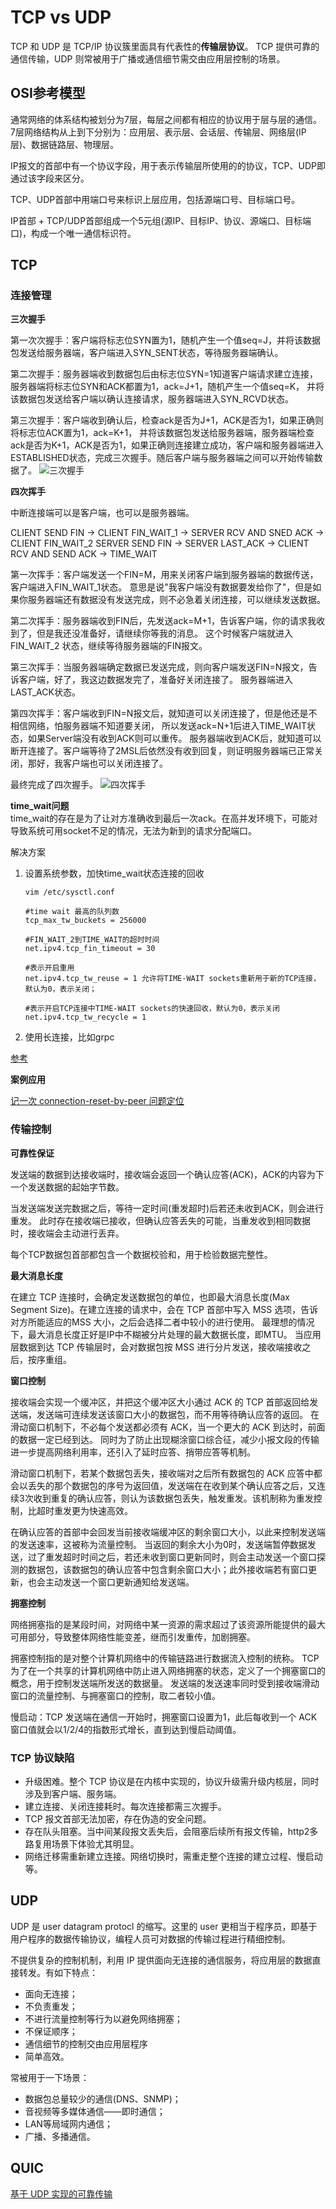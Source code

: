 # TCP vs UDP

TCP 和 UDP 是 TCP/IP 协议簇里面具有代表性的**传输层协议**。
TCP 提供可靠的通信传输，UDP 则常被用于广播或通信细节需交由应用层控制的场景。

## OSI参考模型

通常网络的体系结构被划分为7层，每层之间都有相应的协议用于层与层的通信。
7层网络结构从上到下分别为：应用层、表示层、会话层、传输层、网络层(IP层)、数据链路层、物理层。

IP报文的首部中有一个协议字段，用于表示传输层所使用的的协议，TCP、UDP即通过该字段来区分。

TCP、UDP首部中用端口号来标识上层应用，包括源端口号、目标端口号。

IP首部 + TCP/UDP首部组成一个5元组(源IP、目标IP、协议、源端口、目标端口)，构成一个唯一通信标识符。

## TCP

### 连接管理

**三次握手**

第一次次握手：客户端将标志位SYN置为1，随机产生一个值seq=J，并将该数据包发送给服务器端，客户端进入SYN_SENT状态，等待服务器端确认。

第二次握手：服务器端收到数据包后由标志位SYN=1知道客户端请求建立连接，服务器端将标志位SYN和ACK都置为1，ack=J+1，随机产生一个值seq=K，
并将该数据包发送给客户端以确认连接请求，服务器端进入SYN_RCVD状态。

第三次握手：客户端收到确认后，检查ack是否为J+1，ACK是否为1，如果正确则将标志位ACK置为1，ack=K+1，
并将该数据包发送给服务器端，服务器端检查ack是否为K+1，ACK是否为1，如果正确则连接建立成功，客户端和服务器端进入ESTABLISHED状态，完成三次握手。随后客户端与服务器端之间可以开始传输数据了。
![三次握手](./images/三次握手.jpg "三次握手")
   
**四次挥手**

中断连接端可以是客户端，也可以是服务器端。

CLIENT SEND FIN -> CLIENT FIN_WAIT_1 -> SERVER RCV AND SNED ACK -> CLIENT FIN_WAIT_2
SERVER SEND FIN -> SERVER LAST_ACK -> CLIENT RCV AND SEND ACK -> TIME_WAIT

第一次挥手：客户端发送一个FIN=M，用来关闭客户端到服务器端的数据传送，客户端进入FIN_WAIT_1状态。
意思是说"我客户端没有数据要发给你了"，但是如果你服务器端还有数据没有发送完成，则不必急着关闭连接，可以继续发送数据。

第二次挥手：服务器端收到FIN后，先发送ack=M+1，告诉客户端，你的请求我收到了，但是我还没准备好，请继续你等我的消息。
这个时候客户端就进入FIN_WAIT_2 状态，继续等待服务器端的FIN报文。

第三次挥手：当服务器端确定数据已发送完成，则向客户端发送FIN=N报文，告诉客户端，好了，我这边数据发完了，准备好关闭连接了。
服务器端进入LAST_ACK状态。

第四次挥手：客户端收到FIN=N报文后，就知道可以关闭连接了，但是他还是不相信网络，怕服务器端不知道要关闭，
所以发送ack=N+1后进入TIME_WAIT状态，如果Server端没有收到ACK则可以重传。
服务器端收到ACK后，就知道可以断开连接了。客户端等待了2MSL后依然没有收到回复，则证明服务器端已正常关闭，那好，我客户端也可以关闭连接了。

最终完成了四次握手。
![四次挥手](./images/四次挥手.jpg "四次挥手")

**time_wait问题**  
time_wait的存在是为了让对方准确收到最后一次ack。在高并发环境下，可能对导致系统可用socket不足的情况，无法为新到的请求分配端口。

解决方案
1. 设置系统参数，加快time_wait状态连接的回收
    ```
    vim /etc/sysctl.conf
    
    #time wait 最高的队列数
    tcp_max_tw_buckets = 256000
    
    #FIN_WAIT_2到TIME_WAIT的超时时间
    net.ipv4.tcp_fin_timeout = 30
    
    #表示开启重用
    net.ipv4.tcp_tw_reuse = 1 允许将TIME-WAIT sockets重新用于新的TCP连接，默认为0，表示关闭；
    
    #表示开启TCP连接中TIME-WAIT sockets的快速回收，默认为0，表示关闭
    net.ipv4.tcp_tw_recycle = 1
    ```
2. 使用长连接，比如grpc

[参考](https://developer.51cto.com/art/201906/597961.htm)

**案例应用**

[记一次 connection-reset-by-peer 问题定位](https://testerhome.com/articles/23296)

### 传输控制

**可靠性保证**

发送端的数据到达接收端时，接收端会返回一个确认应答(ACK)，ACK的内容为下一个发送数据的起始字节数。

当发送端发送完数据之后，等待一定时间(重发超时)后若还未收到ACK，则会进行重发。
此时存在接收端已接收，但确认应答丢失的可能，当重发收到相同数据时，接收端会主动进行丢弃。

每个TCP数据包首部都包含一个数据校验和，用于检验数据完整性。

**最大消息长度**

在建立 TCP 连接时，会确定发送数据包的单位，也即最大消息长度(Max Segment Size)。在建立连接的请求中，会在 TCP 首部中写入 MSS 选项，告诉对方所能适应的MSS 大小，之后会选择二者中较小的进行使用。
最理想的情况下，最大消息长度正好是IP中不糊被分片处理的最大数据长度，即MTU。
当应用层数据到达 TCP 传输层时，会对数据包按 MSS 进行分片发送，接收端接收之后，按序重组。

**窗口控制**

接收端会实现一个缓冲区，并把这个缓冲区大小通过 ACK 的 TCP 首部返回给发送端，发送端可连续发送该窗口大小的数据包，而不用等待确认应答的返回。
在滑动窗口机制下，不必每个发送都必须有 ACK，当一个更大的 ACK 到达时，前面的数据一定已经到达。
同时为了防止出现糊涂窗口综合征，减少小报文段的传输进一步提高网络利用率，还引入了延时应答、捎带应答等机制。

滑动窗口机制下，若某个数据包丢失，接收端对之后所有数据包的 ACK 应答中都会以丢失的那个数据包的序号为返回值，发送端在在收到某个确认应答之后，又连续3次收到重复的确认应答，则认为该数据包丢失，触发重发。该机制称为重发控制，比超时重发更为快速高效。

在确认应答的首部中会回发当前接收端缓冲区的剩余窗口大小，以此来控制发送端的发送速率，这被称为流量控制。
当返回的剩余大小为0时，发送端暂停数据发送，过了重发超时时间之后，若还未收到窗口更新同时，则会主动发送一个窗口探测的数据包，该数据包的确认应答中包含剩余窗口大小；此外接收端若有窗口更新，也会主动发送一个窗口更新通知给发送端。


**拥塞控制**

网络拥塞指的是某段时间，对网络中某一资源的需求超过了该资源所能提供的最大可用部分，导致整体网络性能变差，继而引发重传，加剧拥塞。

拥塞控制指的是对整个计算机网络中的传输链路进行数据流入控制的统称。
TCP 为了在一个共享的计算机网络中防止进入网络拥塞的状态，定义了一个拥塞窗口的概念，用于控制发送端所发送的数据量。
发送端的发送速率同时受到接收端滑动窗口的流量控制、与拥塞窗口的控制，取二者较小值。

慢启动：TCP 发送端在通信一开始时，拥塞窗口设置为1，此后每收到一个 ACK 窗口值就会以1/2/4的指数形式增长，直到达到慢启动阈值。

### TCP 协议缺陷

- 升级困难。整个 TCP 协议是在内核中实现的，协议升级需升级内核层，同时涉及到客户端、服务端。
- 建立连接、关闭连接耗时。每次连接都需三次握手。
- TCP 报文首部无法加密，存在伪造的安全问题。
- 存在队头阻塞。当中间某段报文丢失后，会阻塞后续所有报文传输，http2多路复用场景下体验尤其明显。
- 网络迁移需重新建立连接。网络切换时，需重走整个连接的建立过程、慢启动等。

## UDP

UDP 是 user datagram protocl 的缩写。这里的 user 更相当于程序员，即基于用户程序的数据传输协议，编程人员可对数据的传输过程进行精细控制。

不提供复杂的控制机制，利用 IP 提供面向无连接的通信服务，将应用层的数据直接转发。有如下特点：
- 面向无连接；
- 不负责重发；
- 不进行流量控制等行为以避免网络拥塞；
- 不保证顺序；
- 通信细节的控制交由应用层程序
- 简单高效。

常被用于一下场景：
- 数据包总量较少的通信(DNS、SNMP)；
- 音视频等多媒体通信——即时通信；
- LAN等局域网内通信；
- 广播、多播通信。

## QUIC

[基于 UDP 实现的可靠传输](https://www.cnblogs.com/xiaolincoding/p/16347800.html)

